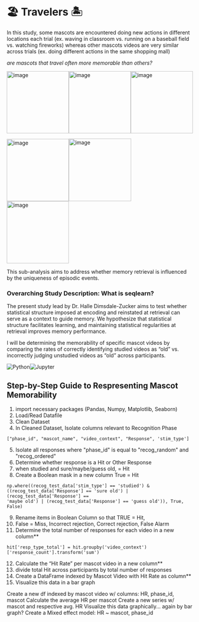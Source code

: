 
# 🏖️ Travelers 🏝️ 

In this study, some mascots are encountered doing new actions in different locations each trial (ex. waving in classroom vs. running on a baseball field vs. watching fireworks) whereas other mascots videos are very similar across trials (ex. doing different actions in the same shopping mall)

*are mascots that travel often more memorable than others?* 

<img width="168" alt="image" src="https://user-images.githubusercontent.com/74158727/122775324-02370200-d278-11eb-99c6-57cc9ea41254.png"><img width="168" alt="image" src="https://user-images.githubusercontent.com/74158727/122775518-36122780-d278-11eb-9284-9ff3650efad8.png"><img width="168" alt="image" src="https://user-images.githubusercontent.com/74158727/122775285-f8150380-d277-11eb-9f00-1beaccf4e430.png">

<img width="168" alt="image" src="https://user-images.githubusercontent.com/74158727/122774004-d2d3c580-d276-11eb-8eec-6f8fd255ba24.png"><img width="169" alt="image" src="https://user-images.githubusercontent.com/74158727/122774296-10385300-d277-11eb-8204-da4454d3852a.png"><img width="168" alt="image" src="https://user-images.githubusercontent.com/74158727/122774404-25ad7d00-d277-11eb-8c94-5a8fe420cdb7.png">

This sub-analysis aims to address whether memory retrieval is influenced by the uniqueness of episodic events. 

### Overarching Study Description: What is seqlearn?  
The present study lead by Dr. Halle Dimsdale-Zucker aims to test whether statistical structure imposed at encoding and reinstated at retrieval can serve as a context to guide memory. We hypothesize that statistical structure facilitates learning, and maintaining statistical regularities at retrieval improves memory performance.

I will be determining the memorability of specific mascot videos by comparing the rates of correctly identifying studied videos as “old” vs. incorrectly judging unstudied videos as “old” across participants.

<img alt="Python" src="https://img.shields.io/badge/python-%2314354C.svg?style=for-the-badge&logo=python&logoColor=white"><img alt="Jupyter" src="https://img.shields.io/badge/Jupyter-%23F37626.svg?style=for-the-badge&logo=Jupyter&logoColor=white" />

## Step-by-Step Guide to Respresenting Mascot Memorability

1. import necessary packages (Pandas, Numpy, Matplotlib, Seaborn)
2. Load/Read Datafile
3. Clean Dataset
4. In Cleaned Dataset, Isolate columns relevant to Recognition Phase
```
["phase_id", "mascot_name", "video_context", "Response", 'stim_type']
```
5. Isolate all responses where "phase_id" is equal to "recog_random" and "recog_ordered"
6. Determine whether response is a Hit or Other Response
7. when studied and sure/maybe/guess old, = Hit
8. Create a Boolean mask in a new column True = Hit
```
np.where((recog_test_data['stim_type'] == 'studied') & 
((recog_test_data['Response'] == 'sure old') | (recog_test_data['Response'] == 
'maybe old') | (recog_test_data['Response'] == 'guess old')), True, False)

```
9. Rename items in Boolean Column so that TRUE = Hit,
10. False = Miss, Incorrect rejection, Correct rejection, False Alarm
11. Determine the total number of responses for each video in a new column** 
```
hit['resp_type_total'] = hit.groupby('video_context')['response_count'].transform('sum')
```
12. Calculate the “Hit Rate” per mascot video in a new column** 
13. divide total Hit across participants by total number of responses
14. Create a DataFrame indexed by Mascot Video with Hit Rate as column**
15. Visualize this data in a bar graph

Create a new df indexed by mascot video w/ columns: HR, phase_id, mascot
Calculate the average HR per mascot
Create a new series w/ mascot and respective avg. HR
Visualize this data graphically... again by bar graph?
Create a Mixed effect model: HR ~ mascot, phase_id
